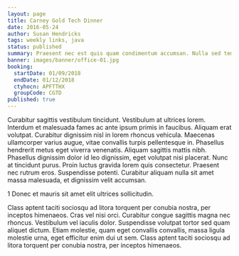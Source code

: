 ```yaml
---
layout: page
title: Carney Gold Tech Dinner
date: 2016-05-24
author: Susan Hendricks
tags: weekly links, java
status: published
summary: Praesent nec est quis quam condimentum accumsan. Nulla sed tempor.
banner: images/banner/office-01.jpg
booking:
  startDate: 01/09/2018
  endDate: 01/12/2018
  ctyhocn: APFTTHX
  groupCode: CGTD
published: true
---
```

Curabitur sagittis vestibulum tincidunt. Vestibulum at ultrices lorem. Interdum et malesuada fames ac ante ipsum primis in faucibus. Aliquam erat volutpat. Curabitur dignissim nisl in lorem rhoncus vehicula. Maecenas ullamcorper varius augue, vitae convallis turpis pellentesque in. Phasellus hendrerit metus eget viverra venenatis. Aliquam sagittis mattis nibh. Phasellus dignissim dolor id leo dignissim, eget volutpat nisi placerat. Nunc at tincidunt purus. Proin luctus gravida lorem quis consectetur. Praesent nec rutrum eros. Suspendisse potenti. Curabitur aliquam nulla sit amet massa malesuada, et dignissim velit accumsan.

1 Donec et mauris sit amet elit ultrices sollicitudin.

Class aptent taciti sociosqu ad litora torquent per conubia nostra, per inceptos himenaeos. Cras vel nisi orci. Curabitur congue sagittis magna nec rhoncus. Vestibulum vel iaculis dolor. Suspendisse volutpat tortor sed quam aliquet dictum. Etiam molestie, quam eget convallis convallis, massa ligula molestie urna, eget efficitur enim dui ut sem. Class aptent taciti sociosqu ad litora torquent per conubia nostra, per inceptos himenaeos.
